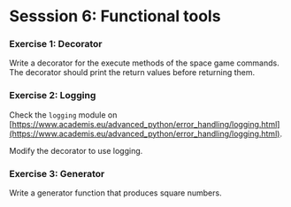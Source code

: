 
# Sesssion 6: Functional tools

### Exercise 1: Decorator

Write a decorator for the execute methods of the space game commands.
The decorator should print the return values before returning them.

### Exercise 2: Logging

Check the `logging` module on [https://www.academis.eu/advanced_python/error_handling/logging.html](https://www.academis.eu/advanced_python/error_handling/logging.html).

Modify the decorator to use logging.

### Exercise 3: Generator

Write a generator function that produces square numbers.

